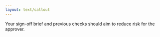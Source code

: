 ```yaml
---
layout: text/callout
---
```


Your sign-off brief and previous checks should aim to reduce risk for the approver. 
